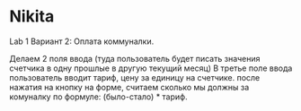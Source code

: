 # Nikita
Lab 1
Вариант 2: Оплата коммуналки.

Делаем 2 поля ввода (туда пользователь будет писать значения счетчика в одну прошлые в другую текущий месяц) В третье поле ввода пользователь вводит тариф, цену за единицу на счетчике. после нажатия на кнопку на форме, считаем сколько мы должны за комуналку по формуле: (было-стало) * тариф.
